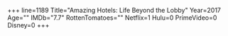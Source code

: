 +++
line=1189
Title="Amazing Hotels: Life Beyond the Lobby"
Year=2017
Age=""
IMDb="7.7"
RottenTomatoes=""
Netflix=1
Hulu=0
PrimeVideo=0
Disney=0
+++

